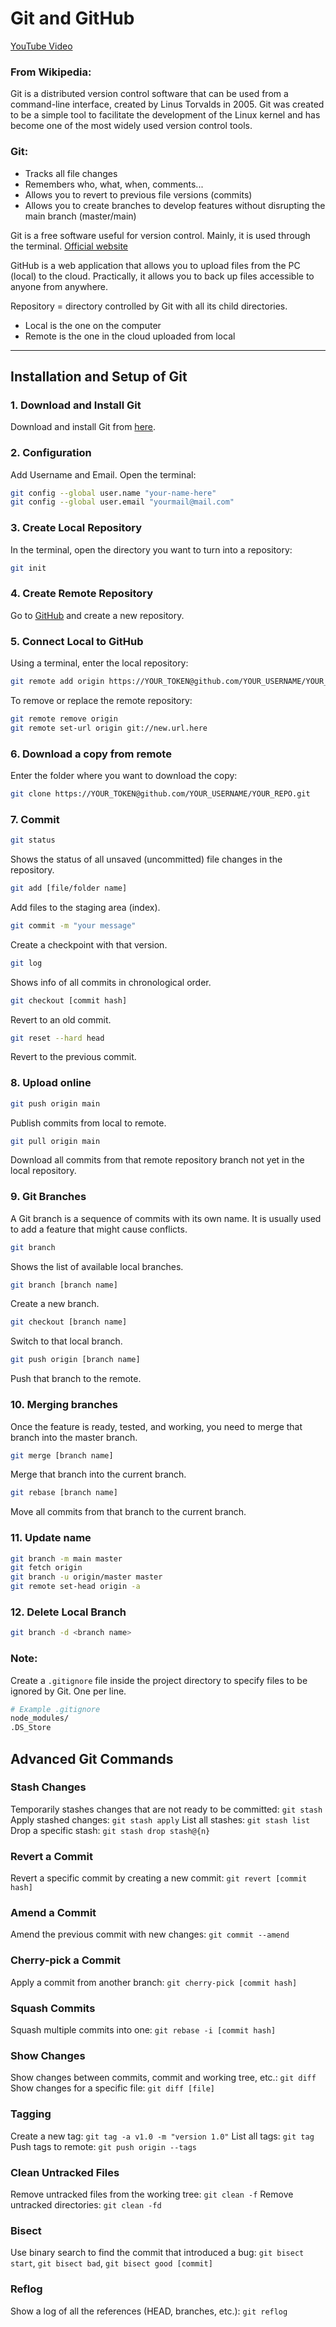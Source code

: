 # Git and GitHub

[YouTube Video](https://www.youtube.com/watch?v=VJm_AjiTEEc&t=33s&ab_channel=VladMishustin)

### From Wikipedia:

Git is a distributed version control software that can be used from a command-line interface, created by Linus Torvalds in 2005. Git was created to be a simple tool to facilitate the development of the Linux kernel and has become one of the most widely used version control tools.

### Git:

- Tracks all file changes
- Remembers who, what, when, comments...
- Allows you to revert to previous file versions (commits)
- Allows you to create branches to develop features without disrupting the main branch (master/main)

Git is a free software useful for version control. Mainly, it is used through the terminal. [Official website](https://git-scm.com/)

GitHub is a web application that allows you to upload files from the PC (local) to the cloud. Practically, it allows you to back up files accessible to anyone from anywhere.

Repository = directory controlled by Git with all its child directories.

- Local is the one on the computer
- Remote is the one in the cloud uploaded from local

---

## Installation and Setup of Git

### 1. Download and Install Git

Download and install Git from [here](https://git-scm.com/download/win).

### 2. Configuration

Add Username and Email.
Open the terminal:

```sh
git config --global user.name "your-name-here"
git config --global user.email "yourmail@mail.com"
```


### 3. Create Local Repository

In the terminal, open the directory you want to turn into a repository:

```sh
git init
```

### 4. Create Remote Repository

Go to [GitHub](https://github.com/) and create a new repository.

### 5. Connect Local to GitHub

Using a terminal, enter the local repository:

```sh
git remote add origin https://YOUR_TOKEN@github.com/YOUR_USERNAME/YOUR_REPO.git
```

To remove or replace the remote repository:

```sh
git remote remove origin
git remote set-url origin git://new.url.here
```

### 6. Download a copy from remote

Enter the folder where you want to download the copy:

```sh
git clone https://YOUR_TOKEN@github.com/YOUR_USERNAME/YOUR_REPO.git
```

### 7. Commit

```sh
git status
```

Shows the status of all unsaved (uncommitted) file changes in the repository.

```sh
git add [file/folder name]
```

Add files to the staging area (index).

```sh
git commit -m "your message"
```

Create a checkpoint with that version.

```sh
git log
```

Shows info of all commits in chronological order.

```sh
git checkout [commit hash]
```

Revert to an old commit.

```sh
git reset --hard head
```

Revert to the previous commit.

### 8. Upload online

```sh
git push origin main
```

Publish commits from local to remote.

```sh
git pull origin main
```

Download all commits from that remote repository branch not yet in the local repository.

### 9. Git Branches

A Git branch is a sequence of commits with its own name. It is usually used to add a feature that might cause conflicts.

```sh
git branch
```

Shows the list of available local branches.

```sh
git branch [branch name]
```

Create a new branch.

```sh
git checkout [branch name]
```

Switch to that local branch.

```sh
git push origin [branch name]
```

Push that branch to the remote.

### 10. Merging branches

Once the feature is ready, tested, and working, you need to merge that branch into the master branch.

```sh
git merge [branch name]
```

Merge that branch into the current branch.

```sh
git rebase [branch name]
```

Move all commits from that branch to the current branch.

### 11. Update name

```sh
git branch -m main master
git fetch origin
git branch -u origin/master master
git remote set-head origin -a
```

### 12. Delete Local Branch

```sh
git branch -d <branch name>
```

### Note:

Create a `.gitignore` file inside the project directory to specify files to be ignored by Git. One per line.

```sh
# Example .gitignore
node_modules/
.DS_Store
```

## Advanced Git Commands

### Stash Changes

Temporarily stashes changes that are not ready to be committed: `git stash`
Apply stashed changes: `git stash apply`
List all stashes: `git stash list`
Drop a specific stash: `git stash drop stash@{n}`

### Revert a Commit

Revert a specific commit by creating a new commit: `git revert [commit hash]`

### Amend a Commit

Amend the previous commit with new changes: `git commit --amend`

### Cherry-pick a Commit

Apply a commit from another branch: `git cherry-pick [commit hash]`

### Squash Commits

Squash multiple commits into one: `git rebase -i [commit hash]`

### Show Changes

Show changes between commits, commit and working tree, etc.: `git diff`
Show changes for a specific file: `git diff [file]`

### Tagging

Create a new tag: `git tag -a v1.0 -m "version 1.0"`
List all tags: `git tag`
Push tags to remote: `git push origin --tags`

### Clean Untracked Files

Remove untracked files from the working tree: `git clean -f`
Remove untracked directories: `git clean -fd`

### Bisect

Use binary search to find the commit that introduced a bug: `git bisect start`, `git bisect bad`, `git bisect good [commit]`

### Reflog

Show a log of all the references (HEAD, branches, etc.): `git reflog`
